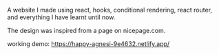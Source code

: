 A website I made using react, hooks, conditional rendering, react router, and everything I have learnt until now. 

The design was inspired from a page on nicepage.com. 

working demo: https://happy-agnesi-9e4632.netlify.app/
